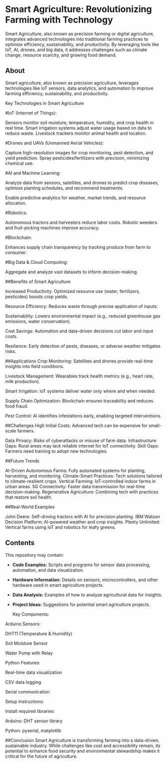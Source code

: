 # Smart Agriculture: Revolutionizing Farming with Technology
Smart Agriculture, also known as precision farming or digital agriculture, integrates advanced technologies into traditional farming practices to optimize efficiency, sustainability, and productivity. By leveraging tools like IoT, AI, drones, and big data, it addresses challenges such as climate change, resource scarcity, and growing food demand.

## About
Smart agriculture, also known as precision agriculture, leverages technologies like IoT sensors, data analytics, and automation to improve farming efficiency, sustainability, and productivity.

Key Technologies in Smart Agriculture

#IoT (Internet of Things):

Sensors monitor soil moisture, temperature, humidity, and crop health in real time.
Smart irrigation systems adjust water usage based on data to reduce waste.
Livestock trackers monitor animal health and location.

#Drones and UAVs (Unmanned Aerial Vehicles):

Capture high-resolution images for crop monitoring, pest detection, and yield prediction.
Spray pesticides/fertilizers with precision, minimizing chemical use.

#AI and Machine Learning:

Analyze data from sensors, satellites, and drones to predict crop diseases, optimize planting schedules, and recommend treatments.

Enable predictive analytics for weather, market trends, and resource allocation.

#Robotics:

Autonomous tractors and harvesters reduce labor costs.
Robotic weeders and fruit-picking machines improve accuracy.

#Blockchain:

Enhances supply chain transparency by tracking produce from farm to consumer.

#Big Data & Cloud Computing:

Aggregate and analyze vast datasets to inform decision-making.

##Benefits of Smart Agriculture

Increased Productivity: Optimized resource use (water, fertilizers, pesticides) boosts crop yields.

Resource Efficiency: Reduces waste through precise application of inputs.

Sustainability: Lowers environmental impact (e.g., reduced greenhouse gas emissions, water conservation).

Cost Savings: Automation and data-driven decisions cut labor and input costs.

Resilience: Early detection of pests, diseases, or adverse weather mitigates risks.

##Applications
Crop Monitoring: Satellites and drones provide real-time insights into field conditions.

Livestock Management: Wearables track health metrics (e.g., heart rate, milk production).

Smart Irrigation: IoT systems deliver water only where and when needed.

Supply Chain Optimization: Blockchain ensures traceability and reduces food fraud.

Pest Control: AI identifies infestations early, enabling targeted interventions.

##Challenges
High Initial Costs: Advanced tech can be expensive for small-scale farmers.

Data Privacy: Risks of cyberattacks or misuse of farm data.
Infrastructure Gaps: Rural areas may lack reliable internet for IoT connectivity.
Skill Gaps: Farmers need training to adopt new technologies.

##Future Trends

AI-Driven Autonomous Farms: Fully automated systems for planting, harvesting, and monitoring.
Climate-Smart Practices: Tech solutions tailored to climate-resilient crops.
Vertical Farming: IoT-controlled indoor farms in urban areas.
5G Connectivity: Faster data transmission for real-time decision-making.
Regenerative Agriculture: Combining tech with practices that restore soil health.

##Real-World Examples

John Deere: Self-driving tractors with AI for precision planting.
IBM Watson Decision Platform: AI-powered weather and crop insights.
Plenty Unlimited: Vertical farms using IoT and robotics for leafy greens.

## Contents
This repository may contain:

* **Code Examples:** Scripts and programs for sensor data processing, automation, and data visualization.
* **Hardware Information:** Details on sensors, microcontrollers, and other hardware used in smart agriculture projects.
* **Data Analysis:** Examples of how to analyze agricultural data for insights.
* **Project Ideas:** Suggestions for potential smart agriculture projects.

  Key Components:

Arduino Sensors:

DHT11 (Temperature & Humidity)

Soil Moisture Sensor

Water Pump with Relay

Python Features:

Real-time data visualization

CSV data logging

Serial communication

Setup Instructions:

Install required libraries:

Arduino: DHT sensor library

Python: pyserial, matplotlib

  ##Conclusion
Smart Agriculture is transforming farming into a data-driven, sustainable industry. While challenges like cost and accessibility remain, its potential to enhance food security and environmental stewardship makes it critical for the future of agriculture.
